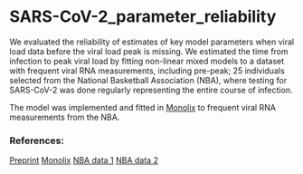 # SARS-CoV-2_parameter_reliability

We evaluated the reliability of estimates of key model parameters when viral load data before the viral load peak is missing. We estimated the time from infection to peak viral load by fitting non-linear mixed models to a dataset with frequent viral RNA measurements, including pre-peak; 25 individuals selected from the National Basketball Association (NBA), where testing for SARS-CoV-2 was done regularly representing the entire course of infection. 

The model was implemented and fitted in [Monolix](https://monolix.lixoft.com/) to frequent viral RNA measurements from the NBA. 

### References:
[Preprint](https://www.biorxiv.org/content/10.1101/2023.08.17.553792v1.abstract)
[Monolix](https://monolix.lixoft.com/)
[NBA data 1](https://journals.plos.org/plosbiology/article?id=10.1371/journal.pbio.3001333)
[NBA data 2](https://www.nejm.org/doi/10.1056/NEJMc2102507)
